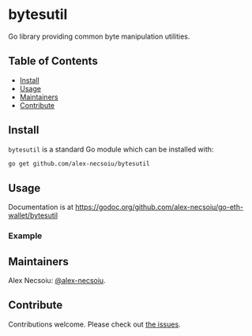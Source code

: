 # bytesutil


Go library providing common byte manipulation utilities.


## Table of Contents

- [Install](#install)
- [Usage](#usage)
- [Maintainers](#maintainers)
- [Contribute](#contribute)

## Install

`bytesutil` is a standard Go module which can be installed with:

```sh
go get github.com/alex-necsoiu/bytesutil
```

## Usage

Documentation is at https://godoc.org/github.com/alex-necsoiu/go-eth-wallet/bytesutil

### Example

## Maintainers

Alex Necsoiu: [@alex-necsoiu](https://github.com/alex-necsoiu).

## Contribute

Contributions welcome. Please check out [the issues](https://github.com/alex-necsoiu/go-eth-wallet/bytesutil/issues).